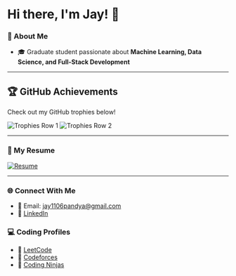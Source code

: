 # Hi there, I'm Jay! 👋

### 🚀 About Me
- 🎓 Graduate student passionate about **Machine Learning, Data Science, and Full-Stack Development**

---

## 🏆 GitHub Achievements

Check out my GitHub trophies below!  

![Trophies Row 1](https://github-profile-trophy.vercel.app/?username=jpandya1161&theme=gruvbox&types=Commits,Repositories,Stars,Forks&row=1&column=4&margin-w=10&margin-h=10&no-bg=true&no-frame=true)
![Trophies Row 2](https://github-profile-trophy.vercel.app/?username=jpandya1161&theme=gruvbox&types=PullRequest,PullRequestMerged,PullRequestReviewer,Issue,Contributor&row=1&column=5&margin-w=10&margin-h=10&no-bg=true&no-frame=true)

---

### 📄 My Resume
[![Resume](https://img.shields.io/badge/View%20My%20Resume-blue?style=for-the-badge)](https://github.com/jpandya1161/resume/blob/main/Resume_JayPandya.pdf)

---

### 🌐 Connect With Me
- 📧 Email: jay1106pandya@gmail.com
- 💼 [LinkedIn](www.linkedin.com/in/jay-pandya-0a289b199)

### 💻 Coding Profiles
- 🏹 [LeetCode](https://leetcode.com/u/jpandya1161/)
- 🏹 [Codeforces](https://codeforces.com/profile/jpandya1161)
- 🏹 [Coding Ninjas](https://www.naukri.com/code360/profile/jaypandya)
